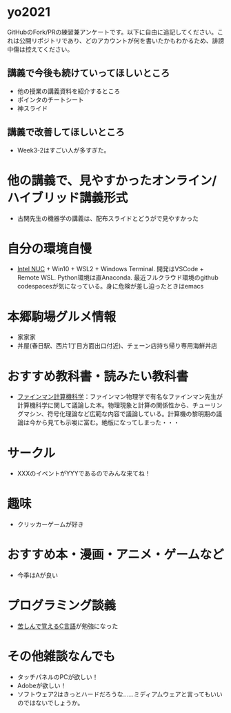 # yo2021

GitHubのFork/PRの練習兼アンケートです。以下に自由に追記してください。これは公開リポジトリであり、どのアカウントが何を書いたかもわかるため、誹謗中傷は控えてください。

## 講義で今後も続けていってほしいところ
- 他の授業の講義資料を紹介するところ
- ポインタのチートシート
- 神スライド

## 講義で改善してほしいところ
- Week3-2はすごい人が多すぎた。

# 他の講義で、見やすかったオンライン/ハイブリッド講義形式
- 古関先生の機器学の講義は、配布スライドとどうがで見やすかった

# 自分の環境自慢
- [Intel NUC](https://www.intel.co.jp/content/www/jp/ja/products/details/nuc.html) + Win10 + WSL2 + Windows Terminal. 開発はVSCode + Remote WSL. Python環境は直Anaconda. 最近フルクラウド環境のgithub codespacesが気になっている。身に危険が差し迫ったときはemacs

# 本郷駒場グルメ情報
- 家家家
- 丼屋(春日駅、西片1丁目方面出口付近)、チェーン店持ち帰り専用海鮮丼店

# おすすめ教科書・読みたい教科書
- [ファインマン計算機科学](https://www.amazon.co.jp/%E3%83%95%E3%82%A1%E3%82%A4%E3%83%B3%E3%83%9E%E3%83%B3%E8%A8%88%E7%AE%97%E6%A9%9F%E7%A7%91%E5%AD%A6-%E5%8E%9F-%E5%BA%B7%E5%A4%AB/dp/4000059416)：ファインマン物理学で有名なファインマン先生が計算機科学に関して議論した本。物理現象と計算の関係性から、チューリングマシン、符号化理論など広範な内容で議論している。計算機の黎明期の議論は今から見ても示唆に富む。絶版になってしまった・・・

# サークル
- XXXのイベントがYYYであるのでみんな来てね！

# 趣味
- クリッカーゲームが好き

# おすすめ本・漫画・アニメ・ゲームなど
- 今季はAが良い

# プログラミング談義
- [苦しんで覚えるC言語](https://9cguide.appspot.com/)が勉強になった

# その他雑談なんでも
- タッチパネルのPCが欲しい！
- Adobeが欲しい！
- ソフトウェア2はきっとハードだろうな……ミディアムウェアと言ってもいいのではないでしょうか。
